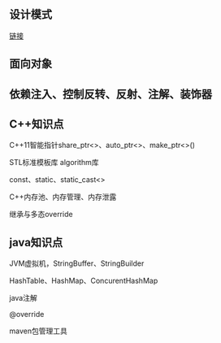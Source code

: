 
## 设计模式

[链接](https://github.com/Peefy/DotNetCore.DesignPatternByCSharp/blob/master/README%20-%20zh.md)

## 面向对象

## 依赖注入、控制反转、反射、注解、装饰器

## C++知识点

C++11智能指针share_ptr<>、auto_ptr<>、make_ptr<>()

STL标准模板库 algorithm库

const、static、static_cast<>

C++内存池、内存管理、内存泄露

继承与多态override

## java知识点

JVM虚拟机，StringBuffer、StringBuilder

HashTable、HashMap、ConcurentHashMap

java注解

@override

maven包管理工具
